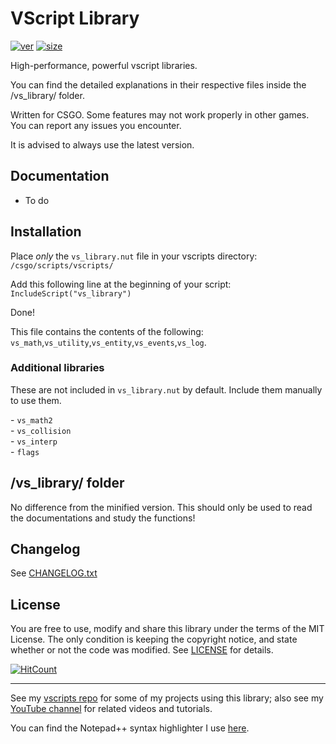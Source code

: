# VScript Library
[![ver][]](https://github.com/samisalreadytaken/vs_library) [![size][]](/../../raw/master/vs_library.nut)

High-performance, powerful vscript libraries.

You can find the detailed explanations in their respective files inside the /vs_library/ folder.

Written for CSGO. Some features may not work properly in other games. You can report any issues you encounter.

It is advised to always use the latest version.

[ver]: https://img.shields.io/badge/vs__library-v2.33.0-informational
[size]: https://img.shields.io/github/size/samisalreadytaken/vs_library/vs_library.nut

## Documentation
* To do

## Installation
Place _only_ the `vs_library.nut` file in your vscripts directory: `/csgo/scripts/vscripts/`

Add this following line at the beginning of your script: `IncludeScript("vs_library")`

Done!

This file contains the contents of the following: `vs_math`,`vs_utility`,`vs_entity`,`vs_events`,`vs_log`.

### Additional libraries
These are not included in `vs_library.nut` by default. Include them manually to use them.

\- `vs_math2`  
\- `vs_collision`  
\- `vs_interp`  
\- `flags`  

## /vs_library/ folder
No difference from the minified version. This should only be used to read the documentations and study the functions!

## Changelog
See [CHANGELOG.txt](CHANGELOG.txt)

## License
You are free to use, modify and share this library under the terms of the MIT License. The only condition is keeping the copyright notice, and state whether or not the code was modified. See [LICENSE](LICENSE) for details.

[![HitCount][]](http://hits.dwyl.io/samisalreadytaken/vs_library)

[HitCount]: http://hits.dwyl.io/samisalreadytaken/vs_library.svg

---

See my [vscripts repo][] for some of my projects using this library; also see my [YouTube channel][] for related videos and tutorials.

You can find the Notepad++ syntax highlighter I use [here](https://gist.github.com/samisalreadytaken/5bcf322332074f31545ccb6651b88f2d).

[vscripts repo]: https://github.com/samisalreadytaken/vscripts
[YouTube channel]: https://www.youtube.com/channel/UCHOaOBOuH02ZW44SG201d-g

